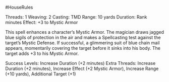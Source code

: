 #HouseRules 

Threads: 1                                Weaving: 2
Casting: TMD                           Range: 10 yards
Duration: Rank minutes
Effect: +3 to Mystic Armor

This spell enhances a character’s Mystic Armor. The magician draws jagged blue sigils of protection in the air and makes a Spellcasting test against the target’s Mystic Defense. If successful, a glimmering suit of blue chain mail appears, momentarily covering the target before it sinks into his body. The target adds +3 to his Mystic Armor.

Success Levels: Increase Duration (+2 minutes)
Extra Threads: Increase Duration (+2 minutes), Increase Effect (+2 Mystic Armor), Increase Range (+10 yards), Additional Target (+1)